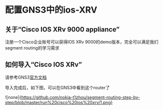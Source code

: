 # 配置GNS3中的ios-XRV

## 关于“Cisco IOS XRv 9000 appliance”
注册一个Cisco企业账号可以获得IOS XRv 9000的demo版本，完全可以满足我们segment routing的学习需求

## 如何导入“Cisco IOS XRv”
请参考GNS3[官方文档](https://docs.gns3.com/1_3RdgLWgfk4ylRr99htYZrGMoFlJcmKAAaUAc8x9Ph8/index.html)

导入完成后，如下图，可以在GNS3中看到这个router了

![none]{https://github.com/nokia-t1zhou/segment-routing-step-by-step/blob/master/run%20cisco%20ios%20xrv/1.png}

